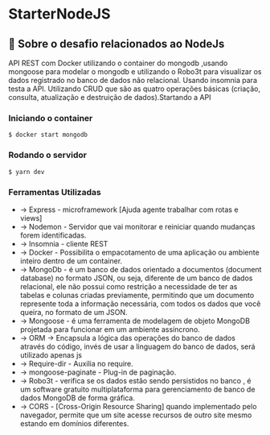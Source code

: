 # StarterNodeJS

## :rocket: Sobre o desafio relacionados ao NodeJs

<p>API REST com Docker utilizando o container do mongodb ,usando mongoose para modelar o mongodb
e utilizando o Robo3t para visualizar os dados registrado no banco de dados não relacional.
Usando insomnia para testa a API.
Utilizando CRUD que são as quatro operações básicas (criação, consulta, atualização e destruição de dados).</

## Startando a API

### Iniciando o container
```$ docker start mongodb```

### Rodando o servidor
```$ yarn dev```

### Ferramentas Utilizadas 

<ul><li>-> Express - microframework [Ajuda agente trabalhar com rotas e views]
    <li>-> Nodemon - Servidor que vai monitorar e reiniciar quando mudanças forem identificadas.
    <li>-> Insomnia - cliente REST 
    <li>-> Docker -  Possibilita o empacotamento de uma aplicação ou ambiente inteiro dentro de um container.
    <li>-> MongoDb - é um banco de dados orientado a documentos (document database) no formato JSON, ou seja,
diferente de um banco de dados relacional, ele não possui como restrição a necessidade de ter as tabelas e colunas
criadas previamente, permitindo que um documento represente toda a informação necessária, com todos os dados que você
queira, no formato de um JSON.
    <li>-> Mongoose - é uma ferramenta de modelagem de objeto MongoDB projetada para funcionar em um ambiente assíncrono.
    <li>-> ORM -> Encapsula a lógica das operações do banco de dados através do código, invés de usar a linguagem do banco de dados,
    será utilizado apenas js
    <li>-> Require-dir - Auxilia no require.
    <li>-> mongoose-paginate - Plug-in de paginação.
    <li>-> Robo3t - verifica se os dados estão sendo persistidos no banco , 
            é um software gratuito multiplataforma para gerenciamento de banco de dados MongoDB de forma gráfica.
    <li>-> CORS - [Cross-Origin Resource Sharing] quando implementado pelo navegador, 
          permite que um site acesse recursos de outro site mesmo estando em domínios diferentes.
